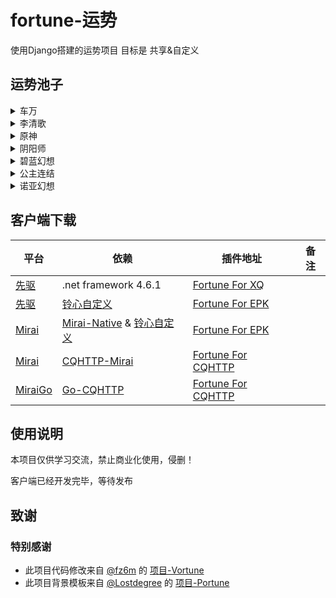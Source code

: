 # fortune-运势
使用Django搭建的运势项目 目标是 共享&自定义

## 运势池子
<details>
<summary>车万</summary>

- 作者：@妖
- 展示：建设中...

</details>
<details>
<summary>李清歌</summary>

- 作者：@aFox
- 展示：建设中...

</details>
<details>
<summary>原神</summary>

- 作者：[@石头](https://github.com/Katou-Kouseki)
- 展示：建设中...

</details>
<details>
<summary>阴阳师</summary>

- 作者：[@木理](https://github.com/Yiwen-Chan) 
- 展示：建设中...

</details>
<details>
<summary>碧蓝幻想</summary>

- 作者：@饿着吧，笨蛋。
- 展示：建设中...

</details>
<details>
<summary>公主连结</summary>

- 作者：[@Lostdegree](https://github.com/Lostdegree)
- 展示：建设中...

</details>
<details>
<summary>诺亚幻想</summary>

- 作者：@汐言
- 展示：建设中...

</details>

## 客户端下载
| 平台 | 依赖 | 插件地址 | 备注 |
| --- | --- | --- | --- |
| [先驱](https://www.xianqubot.com/) | .net framework 4.6.1 | [Fortune For XQ](https://github.com/Yiwen-Chan/fortune) |  |
| [先驱](https://www.xianqubot.com/) | [铃心自定义](http://qm.myepk.club/variable/) | [Fortune For EPK](https://github.com/Yiwen-Chan/fortune) |  |
| [Mirai](https://www.xianqubot.com/) | [Mirai-Native](https://github.com/iTXTech/mirai-native) & [铃心自定义](http://qm.myepk.club/variable/) | [Fortune For EPK](https://github.com/Yiwen-Chan/fortune) |  |
| [Mirai](https://www.xianqubot.com/) | [CQHTTP-Mirai](https://github.com/yyuueexxiinngg/cqhttp-mirai) | [Fortune For CQHTTP](https://github.com/Yiwen-Chan/fortune) |  |
| [MiraiGo](https://www.xianqubot.com/) | [Go-CQHTTP](https://github.com/Mrs4s/go-cqhttp) | [Fortune For CQHTTP](https://github.com/Yiwen-Chan/fortune) |  |

## 使用说明
本项目仅供学习交流，禁止商业化使用，侵删！

客户端已经开发完毕，等待发布

## 致谢
### 特别感谢
- 此项目代码修改来自 [@fz6m](https://github.com/fz6m) 的 [项目-Vortune](https://github.com/fz6m/nonebot-plugin/tree/master/CQVortune) 
- 此项目背景模板来自 [@Lostdegree](https://github.com/Lostdegree) 的 [项目-Portune](https://github.com/Lostdegree/Portune)

